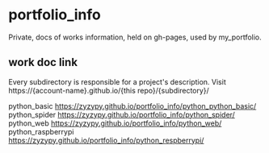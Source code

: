 portfolio_info
===
Private, docs of works information, held on gh-pages, used by my_portfolio.



## work doc link
Every subdirectory is responsible for a project's description.
Visit  https://{account-name}.github.io/{this repo}/{subdirectory}/


python_basic https://zyzypy.github.io/portfolio_info/python_python_basic/
python_spider https://zyzypy.github.io/portfolio_info/python_spider/
python_web https://zyzypy.github.io/portfolio_info/python_web/
python_raspberrypi https://zyzypy.github.io/portfolio_info/python_respberrypi/